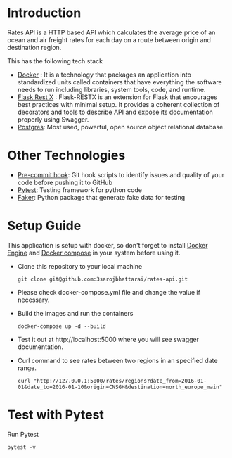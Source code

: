 # Introduction

Rates API is a HTTP based API which calculates the average price of an ocean and air freight rates for each day on a route between origin and destination region.

This has the following tech stack
* [Docker](https://www.docker.com/) : It is a technology that packages an application into standardized units called containers that have everything the software needs to run including libraries, system tools, code, and runtime.
* [Flask Rest X](https://github.com/python-restx/flask-restx) : Flask-RESTX is an extension for Flask that encourages best practices with minimal setup. It provides a coherent collection of decorators and tools to describe API and expose its documentation properly using Swagger.
* [Postgres](https://www.postgresql.org/): Most used, powerful, open source object relational database.  

# Other Technologies

* [Pre-commit hook](https://pre-commit.com/): Git hook scripts to identify issues and quality of your code before pushing it to GitHub
* [Pytest](https://github.com/pytest-dev/pytest): Testing framework for python code
* [Faker](https://github.com/joke2k/faker): Python package that generate fake data for testing

# Setup Guide

This application is setup with docker, so don't forget to install [Docker Engine](https://docs.docker.com/engine/install/) and [Docker compose](https://docs.docker.com/compose/) in your system before using it.

* Clone this repository to your local machine
  ```
  git clone git@github.com:3sarojbhattarai/rates-api.git
  ```
* Please check docker-compose.yml file and change the value if necessary.

* Build the images and run the containers

  ```
  docker-compose up -d --build
  ```

* Test it out at http://localhost:5000 where you will see swagger documentation.

* Curl command to see rates between two regions in an specified date range.
  ```
  curl "http://127.0.0.1:5000/rates/regions?date_from=2016-01-01&date_to=2016-01-10&origin=CNSGH&destination=north_europe_main"
  ```

# Test with Pytest

Run Pytest 

```
pytest -v
```
